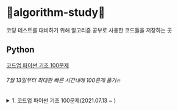 # 💚algorithm-study💚

코딩 테스트를 대비하기 위해 알고리즘 공부로 사용한 코드들을 저장하는 곳

## Python
[코드업 파이썬 기초 100문제](https://codeup.kr/problemsetsol.php?psid=33)
###### 7월 13일부터 최대한 빠른 시간내에 100문제 풀기🔥

<details>
<summary>1. 코드업 파이썬 기초 100문제(2021.07.13 ~ )</summary>
<div markdown="1">
 
  | 번호명 | 문제명 | 문제 풀이일 |
  |:----------|:----------|:----------:|
  | 6001 | [기초-출력] 출력하기01(설명)(py) | 2021.07.13 |
  | 6002 | [기초-출력] 출력하기02(설명)(py) | 2021.07.13 |
  | 6003 | [기초-출력] 출력하기03(설명)(py) | 2021.07.13 |
  | 6004 | [기초-출력] 출력하기04(설명)(py) | 2021.07.13 |
  | 6005 | [기초-출력] 출력하기05(설명)(py) | 2021.07.13 |
  | 6006 | [기초-출력] 출력하기06(py) | 2021.07.13 |
  | 6007 | [기초-출력] 출력하기07(py) | 2021.07.13 |
  | 6008 | [기초-출력] 출력하기08(py) | 2021.07.13 |
  | 6009 | [기초-입출력] 문자 1개 입력받아 그대로 출력하기(설명)(py) | 2021.07.13 |
  | 6010 | [기초-입출력] 정수 1개 입력받아 int로 변환하여 출력하기(설명)(py) | 2021.07.13 |
  | 6011 | [기초-입출력] 실수 1개 입력받아 변환하여 출력하기(설명)(py)	 | 2021.07.13 |
  | 6012 | [기초-입출력] 정수 2개 입력받아 그대로 출력하기1(설명)(py) | 2021.07.13 |
  | 6013 | [기초-입출력] 문자 2개 입력받아 순서 바꿔 출력하기1(py) | 2021.07.13 |
  | 6014 | [기초-입출력] 실수 1개 입력받아 3번 출력하기(py) | 2021.07.13 |
  | 6015 | [기초-입출력] 정수 2개 입력받아 그대로 출력하기2(설명)(py) | 2021.07.13 |
  | 6016 | [기초-입출력] 문자 2개 입력받아 순서 바꿔 출력하기2(설명)(py) | 2021.07.13 |
  | 6017 | [기초-입출력] 문장 1개 입력받아 3번 출력하기(설명)(py) | 2021.07.13 |
  | 6018 | [기초-입출력] 시간 입력받아 그대로 출력하기(설명)(py) | 2021.07.13 |
  | 6019 | [기초-입출력] 연월일 입력받아 순서 바꿔 출력하기(py) | 2021.07.13 |
  | 6020 | [기초-입출력] 주민번호 입력받아 형태 바꿔 출력하기(py) | 2021.07.13 |
  | 6021 | [기초-입출력] 단어 1개 입력받아 나누어 출력하기(설명)(py) | 2021.07.13 |
  | 6022 | [기초-입출력] 연월일 입력받아 나누어 출력하기(설명)(py) | 2021.07.13 |
  | 6023 | [기초-입출력] 시분초 입력받아 분만 출력하기(py) | 2021.07.13 |
  | 6024 | [기초-입출력] 단어 2개 입력받아 이어 붙이기(설명)(py) | 2021.07.13 |
  | 6025 | [기초-값변환] 정수 2개 입력받아 합 계산하기(설명)(py) | 2021.07.13 |
  | 6026 | [기초-값변환] 실수 2개 입력받아 합 계산하기(설명)(py) | 2021.07.14 |
  | 6027 | [기초-출력변환] 10진 정수 입력받아 16진수로 출력하기1(설명)(py) | 2021.07.14 |
  | 6028 | [기초-출력변환] 10진 정수 입력받아 16진수로 출력하기2(설명)(py) | 2021.07.14 |
  | 6029 | [기초-값변환] 16진 정수 입력받아 8진수로 출력하기(설명)(py) | 2021.07.14 |
  | 6030 | [기초-값변환] 영문자 1개 입력받아 10진수로 변환하기(설명)(py) | 2021.07.14 |
  | 6031 | [기초-값변환] 정수 입력받아 유니코드 문자로 변환하기(설명)(py) | 2021.07.14 |
  | 6032 | [기초-산술연산] 정수 1개 입력받아 부호 바꾸기(설명)(py) | 2021.07.14 |
  | 6033 | [기초-산술연산] 문자 1개 입력받아 다음 문자 출력하기(설명)(py) | 2021.07.14 |
  | 6034 | [기초-산술연산] 정수 2개 입력받아 차 계산하기(설명)(py) | 2021.07.14 |
  | 6035 | [기초-산술연산] 실수 2개 입력받아 곱 계산하기(설명)(py) | 2021.07.14 |
  | 6036 | [기초-산술연산] 단어 여러 번 출력하기(설명)(py) | 2021.07.14 |
  | 6037 |  [기초-산술연산] 문장 여러 번 출력하기(설명)(py) | 2021.07.14 |
  | 6038 | [기초-산술연산] 정수 2개 입력받아 거듭제곱 계산하기(설명)(py) | 2021.07.14 |
  | 6039 | [기초-산술연산] 실수 2개 입력받아 거듭제곱 계산하기(py) | 2021.07.14 |
  | 6040 | [기초-산술연산] 정수 2개 입력받아 나눈 몫 계산하기(설명)(py) | 2021.07.14 |
  | 6041 | [기초-산술연산] 정수 2개 입력받아 나눈 나머지 계산하기(설명)(py) | 2021.07.14 |
  | 6042 | [기초-값변환] 실수 1개 입력받아 소숫점이하 자리 변환하기(설명)(py) | 2021.07.14 |
  | 6043 | [기초-산술연산] 실수 2개 입력받아 나눈 결과 계산하기(py) | 2021.07.14 |
  | 6044 | [기초-산술연산] 정수 2개 입력받아 자동 계산하기(py) | 2021.07.14 |
  | 6045 | [기초-산술연산] 정수 3개 입력받아 합과 평균 출력하기(설명)(py) | 2021.07.14 |
  | 6046 | [기초-비트시프트연산] 정수 1개 입력받아 2배 곱해 출력하기(설명)(py) | 2021.07.14 |
  | 6047 | [기초-비트시프트연산] 2의 거듭제곱 배로 곱해 출력하기(설명)(py) | 2021.07.14 |
  | 6048 | [기초-비교연산] 정수 2개 입력받아 비교하기1(설명)(py) | 2021.07.14 |
  | 6049 | [기초-비교연산] 정수 2개 입력받아 비교하기2(설명)(py) | 2021.07.14 |
  | 6050 | [기초-비교연산] 정수 2개 입력받아 비교하기3(설명)(py) | 2021.07.14 |
  | 6051 | [기초-비교연산] 정수 2개 입력받아 비교하기4(설명)(py) | 2021.07.15 |
  | 6052 | [기초-논리연산] 정수 입력받아 참 거짓 평가하기(설명)(py) | 2021.07.15 |
  | 6053 | [기초-논리연산] 참 거짓 바꾸기(설명)(py) | 2021.07.15 |
  | 6054 | [기초-논리연산] 둘 다 참일 경우만 참 출력하기(설명)(py) | 2021.07.15 |
  | 6055 | [기초-논리연산] 하나라도 참이면 참 출력하기(설명)(py) | 2021.07.15 |
  | 6056 | [기초-논리연산] 참/거짓이 서로 다를 때에만 참 출력하기(설명)(py) | 2021.07.15 |
  | 6057 | [기초-논리연산] 참/거짓이 서로 같을 때에만 참 출력하기(설명)(py) | 2021.07.15 |
  | 6058 | [기초-논리연산] 둘 다 거짓일 경우만 참 출력하기(py) | 2021.07.15 |
  | 6059 | [기초-비트단위논리연산] 비트단위로 NOT 하여 출력하기(설명)(py) | 2021.07.15 |
  | 6060 | [기초-비트단위논리연산] 비트단위로 AND 하여 출력하기(설명)(py) | 2021.07.15 |
  | 6061 | [기초-비트단위논리연산] 비트단위로 OR 하여 출력하기(설명)(py) | |
  | 6062 | [기초-비트단위논리연산] 비트단위로 XOR 하여 출력하기(설명)(py) | |
  | 6063 | [기초-3항연산] 정수 2개 입력받아 큰 값 출력하기(설명)(py) | |
  | 6064 | [기초-3항연산] 정수 3개 입력받아 가장 작은 값 출력하기(설명)(py) | |
  | 6065 |  [기초-조건/선택실행구조] 정수 3개 입력받아 짝수만 출력하기(설명)(py) | |
  | 6066 | [기초-조건/선택실행구조] 정수 3개 입력받아 짝/홀 출력하기(설명)(py) | |
  | 6067 |  [기초-조건/선택실행구조] 정수 1개 입력받아 분류하기(설명)(py) | |
  | 6068 | [기초-조건/선택실행구조] 점수 입력받아 평가 출력하기(설명)(py) | |
  | 6069 | [기초-조건/선택실행구조] 평가 입력받아 다르게 출력하기(py) | |
  | 6070 | [기초-조건/선택실행구조] 월 입력받아 계절 출력하기(설명)(py) | |
  | 6071 | [기초-반복실행구조] 0 입력될 때까지 무한 출력하기(설명)(py) | |
  | 6072 | [기초-반복실행구조] 정수 1개 입력받아 카운트다운 출력하기1(설명)(py) | |
  | 6073 | [기초-반복실행구조] 정수 1개 입력받아 카운트다운 출력하기2(py) | |
  | 6074 | [기초-반복실행구조] 문자 1개 입력받아 알파벳 출력하기(설명)(py) | |
  | 6075 | [기초-반복실행구조] 정수 1개 입력받아 그 수까지 출력하기1(py) | |
  | 6076 | [기초-반복실행구조] 정수 1개 입력받아 그 수까지 출력하기2(설명)(py) | |
  | 6077 |  [기초-종합] 짝수 합 구하기(설명)(py) | |
  | 6078 | [기초-종합] 원하는 문자가 입력될 때까지 반복 출력하기(py) | |
  | 6079 |  [기초-종합] 언제까지 더해야 할까?(py) | |
  | 6080 | [기초-종합] 주사위 2개 던지기(설명)(py) | |
  | 6081 | [기초-종합] 16진수 구구단 출력하기(py) | |
  | 6082 | [기초-종합] 3 6 9 게임의 왕이 되자(설명)(py) | |
  | 6083 | [기초-종합] 빛 섞어 색 만들기(설명)(py) | |
  | 6084 | [기초-종합] 소리 파일 저장용량 계산하기(py) | |
  | 6085 | [기초-종합] 그림 파일 저장용량 계산하기(py) | |
  | 6086 | [기초-종합] 거기까지! 이제 그만~(설명)(py) | |
  | 6087 | [기초-종합] 3의 배수는 통과(설명)(py) | |
  | 6088 | [기초-종합] 수 나열하기1(py) | |
  | 6089 | [기초-종합] 수 나열하기2(py) | |
  | 6090 | [기초-종합] 수 나열하기3(py) | |
  | 6091 | [기초-종합] 함께 문제 푸는 날(설명)(py) | |
  | 6092 | [기초-리스트] 이상한 출석 번호 부르기1(설명)(py) | |
  | 6093 | [기초-리스트] 이상한 출석 번호 부르기2(py) | |
  | 6094 | [기초-리스트] 이상한 출석 번호 부르기3(py) | |
  | 6095 | [기초-리스트] 바둑판에 흰 돌 놓기(설명)(py) | |
  | 6096 | [기초-리스트] 바둑알 십자 뒤집기(py) | |
  | 6097 | [기초-리스트] 설탕과자 뽑기(py) | |
  | 6098 | [기초-리스트] 성실한 개미(py) | |



  </div>
 </details>
